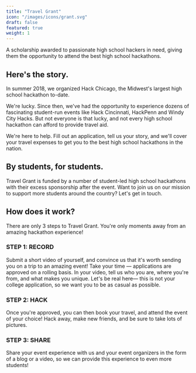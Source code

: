 ```yaml
---
title: "Travel Grant"
icon: "/images/icons/grant.svg"
draft: false
featured: true
weight: 1
---
```


A scholarship awarded to passionate high school hackers in need, giving them the opportunity to attend the best high school hackathons.

## Here's the story.

In summer 2018, we organized Hack Chicago, the Midwest's largest high school hackathon to-date.

We're lucky. Since then, we've had the opportunity to experience dozens of fascinating student-run events like Hack Cincinnati, HackPenn and Windy City Hacks. But not everyone is that lucky, and not every high school hackathon can afford to provide travel aid.

We're here to help. Fill out an application, tell us your story, and we'll cover your travel expenses to get you to the best high school hackathons in the nation.

## By students, for students.

Travel Grant is funded by a number of student-led high school hackathons with their excess sponsorship after the event.
Want to join us on our mission to support more students around the country? Let's get in touch.

## How does it work?

There are only 3 steps to Travel Grant. You're only moments away from an amazing hackathon experience!

### STEP 1: RECORD

Submit a short video of yourself, and convince us that it's worth sending you on a trip to an amazing event! Take your time — applications are approved on a rolling basis. In your video, tell us who you are, where you're from, and what makes you unique. Let's be real here— this is not your college application, so we want you to be as casual as possible.

### STEP 2: HACK

Once you're approved, you can then book your travel, and attend the event of your choice! Hack away, make new friends, and be sure to take lots of pictures.

### STEP 3: SHARE

Share your event experience with us and your event organizers in the form of a blog or a video, so we can provide this experience to even more students!